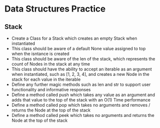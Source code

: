 # Data Structures Practice
## Stack

* Create a Class for a Stack which creates an empty Stack when instantiated
* This class should be aware of a default None value assigned to top when the isntance is created
* This class should be aware of the len of the stack, which represents the count of Nodes in the stack at any time
* This class should have the ability to accept an iterable as an argument when instantiated, such as [1, 2, 3, 4], and creates a new Node in the stack for each value in the iterable
* Define any further magic methods such as len and str to support user functionality and informative responses
* Define a method called push which takes any value as an argument and adds that value to the top of the stack with an O(1) Time performance
* Define a method called pop which takes no arguments and removes / returns the Node at the top of the stack
* Define a method called peek which takes no arguments and returns the Node at the top of the stack